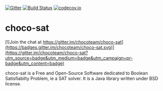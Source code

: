 [![Gitter](https://badges.gitter.im/Join%20Chat.svg)](https://gitter.im/chocoteam/choco-sat?utm_source=badge&utm_medium=badge&utm_campaign=pr-badge) [![Build Status](https://travis-ci.org/chocoteam/choco-sat.svg?branch=master)](https://travis-ci.org/chocoteam/choco-sat) [![codecov.io](https://codecov.io/github/chocoteam/choco-sat/coverage.svg?branch=master)](https://codecov.io/github/chocoteam/choco-sat?branch=master)


choco-sat
=========

[![Join the chat at https://gitter.im/chocoteam/choco-sat](https://badges.gitter.im/chocoteam/choco-sat.svg)](https://gitter.im/chocoteam/choco-sat?utm_source=badge&utm_medium=badge&utm_campaign=pr-badge&utm_content=badge)

choco-sat is a Free and Open-Source Software dedicated to Boolean Satisfiabilty Problem, ie a SAT solver. 
It is a Java library written under BSD license. 